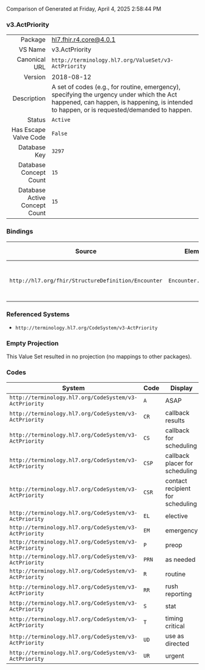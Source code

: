 Comparison of 
Generated at Friday, April 4, 2025 2:58:44 PM

### v3.ActPriority

|      |     |
| ---: | --- |
| Package | hl7.fhir.r4.core@4.0.1 |
| VS Name | v3.ActPriority |
| Canonical URL | `http://terminology.hl7.org/ValueSet/v3-ActPriority` |
| Version | 2018-08-12 |
| Description | A set of codes (e.g., for routine, emergency), specifying the urgency under which the Act happened, can happen, is happening, is intended to happen, or is requested/demanded to happen. |
| Status | `Active` |
| Has Escape Valve Code | `False` |
| Database Key | `3297` |
| Database Concept Count | `15` |
| Database Active Concept Count | `15` |
### Bindings

| Source | Element | Binding | Strength | Element Short |
| ------ | ------- | ------- | -------- | ------------- |
| `http://hl7.org/fhir/StructureDefinition/Encounter` | `Encounter.priority` | `http://terminology.hl7.org/ValueSet/v3-ActPriority` | `Example` | Indicates the urgency of the encounter |

### Referenced Systems

* `http://terminology.hl7.org/CodeSystem/v3-ActPriority`
### Empty Projection

This Value Set resulted in no projection (no mappings to other packages).

### Codes

| System | Code | Display |
| ------ | ---- | ------- |
| `http://terminology.hl7.org/CodeSystem/v3-ActPriority` | `A` | ASAP |
| `http://terminology.hl7.org/CodeSystem/v3-ActPriority` | `CR` | callback results |
| `http://terminology.hl7.org/CodeSystem/v3-ActPriority` | `CS` | callback for scheduling |
| `http://terminology.hl7.org/CodeSystem/v3-ActPriority` | `CSP` | callback placer for scheduling |
| `http://terminology.hl7.org/CodeSystem/v3-ActPriority` | `CSR` | contact recipient for scheduling |
| `http://terminology.hl7.org/CodeSystem/v3-ActPriority` | `EL` | elective |
| `http://terminology.hl7.org/CodeSystem/v3-ActPriority` | `EM` | emergency |
| `http://terminology.hl7.org/CodeSystem/v3-ActPriority` | `P` | preop |
| `http://terminology.hl7.org/CodeSystem/v3-ActPriority` | `PRN` | as needed |
| `http://terminology.hl7.org/CodeSystem/v3-ActPriority` | `R` | routine |
| `http://terminology.hl7.org/CodeSystem/v3-ActPriority` | `RR` | rush reporting |
| `http://terminology.hl7.org/CodeSystem/v3-ActPriority` | `S` | stat |
| `http://terminology.hl7.org/CodeSystem/v3-ActPriority` | `T` | timing critical |
| `http://terminology.hl7.org/CodeSystem/v3-ActPriority` | `UD` | use as directed |
| `http://terminology.hl7.org/CodeSystem/v3-ActPriority` | `UR` | urgent |
